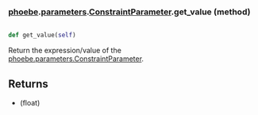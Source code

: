 ### [phoebe](phoebe.md).[parameters](phoebe.parameters.md).[ConstraintParameter](phoebe.parameters.ConstraintParameter.md).get_value (method)


```py

def get_value(self)

```



Return the expression/value of the
[phoebe.parameters.ConstraintParameter](phoebe.parameters.ConstraintParameter.md).

Returns
-------
* (float)

